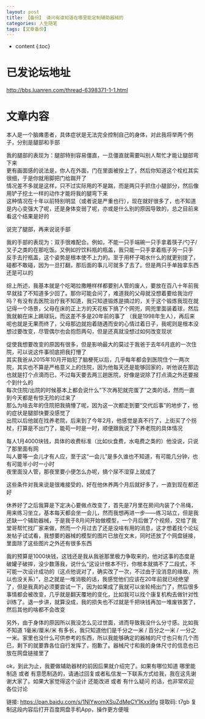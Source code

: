 ```yaml
---
layout: post
title: 【备份】 请问有谁知道在哪里能定制辅助器械的
categories: 人生随笔
tags: [文章备份]
---
```


* content
{:toc}

# 已发论坛地址

http://bbs.luanren.com/thread-6398371-1-1.html

# 文章内容

本人是一个脑瘫患者，具体症状是无法完全控制自己的身体，对此我将举两个例子，分别是腿部和手部

我的腿部的表现为：腿部特别容易僵直，一旦僵直就需要叫别人帮忙才能让腿部弯下来  
更有画面感的说法是，你人在外面，门在里面被拴上了，然后你知道这个栓杠其实很细，于是你就用脚把门给踹开了  
情况差不多就是这样，只不过实际用的不是踹，而是两只手抓住小腿部分，然后像用铲子挖土一样的动作才能将我的腿弯下来  
这种情况在十年以前特别明显（或者说是严重也行），现在就好很多了，也不知道是内心变强大了呢，还是身体变弱了呢，亦或是什么别的原因导致的，总之目前来看这个结果是好的

说完了腿部，再来说说手部

我的手部的表现为：双手很难配合。例如，不能一只手端碗一只手拿着筷子/勺子/叉子之类的在那吃饭。又例如拧饮料瓶的瓶盖，我只能一只手拿着瓶子另一只手 反手去拧瓶盖，这个姿势是根本使不上力的。至于用杯子喝水什么的就更别提了，碰都不敢碰，因为一旦打翻，那后面的事儿可就多了去了。但是两只手单独拿东西还是可以的

综上所述，我基本就是个吃喝拉撒睡样样都要别人管的废人，要放在百八十年前我早就挂了不知道多少回了。那你可能会问了，难道我的父母就没想着要给我治疗吗？有没有去医院治疗我不知道，我只知道锻炼是搞过的，关于这个锻炼我现在就记得一个场景，父母在床的正上方的天花板下搞了个网兜，网兜里面装着球，然后我就躺在床上踢球玩，而这差不多是20年前的事了 （我是1998年生人），再后来呢也就是无果而终了，父母那边就抱着随遇而安的心情过着日子，我呢则是根本没想过要改变，尽管偶尔也会抱怨两句，但是还真就没想过如何改变现状

促使我想要改变的原因有很多，但是影响最大的莫过于我爸于去年6月底的一次住院，可以说这件事彻底把我打懵了  
其实我爸从2015年10月开始犯了脑梗死以后，几乎每年都会到医院住个一两次院，其实也不算是严格意义上的住院，因为他每天还是能够回家的，听他说在那边也就是打个点滴而已，不过每天要去两三趟医院，好像是说除了打点滴之外还要报个到什么的  
每次住院/出院的时候基本上都会说什么“下次再犯就完蛋了”之类的话，然而一直到今天都是有惊无险的过来了  
那么为啥去年的住院把我搞懵了呢，因为这一次都走到要“交代后事”的地步了，他的症状是腿部快要没感觉了  
出院以后他就在找养老院，后来到了今年2月，他感觉是真不行了，上街买了个拐杖，打算是不出门了，能苟一时是一时，顺便跟我说了下养老院的具体情况

每人1月4000块钱，具体的收费标准（比如伙食费，水电费之类的）他没说，只说了那里面有网  
叫人要等一会儿才有人应，至于这“一会儿”是多久谁也不知道，有可能几分钟，也有可能半小时一小时  
夜里面没人管，那夜里要小便怎么办呢，搞个尿不湿穿上就成了

这些条件对我来说是很难接受的，好在他休养两个月后就好多了，一直到现在都还好

休养好了之后我算是下定决心要做点改变了，首先是7月里在房间内装了个吊绳，用来练习坐立，基本每天都会坐一会儿，然而我想再进一步——练习站立，但是我还缺一个辅助器械，于是我于8月间开始做模型，一个月后做了个视频，交给了我堂哥帮忙找厂家来做，然而一个月过去了还是没啥有用的消息，这才想着找个论坛发帖子试试看，我想要的器械的模型的图片已放在文末，同时还放了个网盘链接，里面除了这些图片之外还有很多东西

我的预算是1000块钱，这钱还是我从我爸那里极力争取来的，他对这事的态度是破罐子破摔，没少数落我，说什么“这设计根本不行，你根本就搞不了二段式，不可能一次设计成功的（这点他说对了，确实改了一次，不过由于没消息的缘故，所以也没关系）”，总之就是一堆消极的话，我感觉他们应该在20年前就已经绝望了，但是我真的必须要尝试一下，因为如果成了我就可以坐轮椅出门了，然后很多事情都会被改变，几乎就是翻天覆地的变化，比如我可以找个康复机构去做针对性训练了。退一步讲，就算没成，我的损失也不过就是千把块钱再加一堆废铁罢了，然后其他的啥都不会改变

另外，由于身体的原因所以我没怎么见过世面，进而导致我没什么分寸感。比如我不知道 1毫米/厘米/米 有多长，我只知道他们是千分之一米 / 百分之一米 / 一分之一米。家里也没什么可供参考的东西，所以我能够确定的器械的尺寸也只有几个而已，剩下的就要靠各位自行发挥了，抱歉了。器械尺寸和我的身体尺寸的信息也已放在网盘链接里了

ok，到此为止，我要做辅助器材的前因后果就介绍完了。如果有哪位知道 哪里能制造 或者 有意愿制造的，请通过回复或者私信发一下联系方式给我，我在这先谢谢大家了。如果大家觉得这个设计 还能改进 或者 有什么疑问 的话，也非常欢迎各位讨论

链接: https://pan.baidu.com/s/1NlYwomXSuZdMeCY1Kxx9fg 提取码: t7gb 复制这段内容后打开百度网盘手机App，操作更方便哦